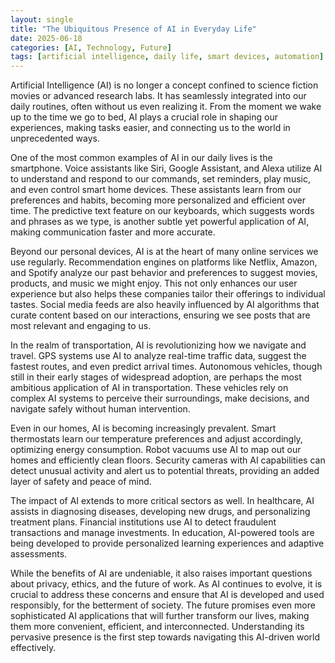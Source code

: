 ```yaml
---
layout: single
title: "The Ubiquitous Presence of AI in Everyday Life"
date: 2025-06-18
categories: [AI, Technology, Future]
tags: [artificial intelligence, daily life, smart devices, automation]
---
```


Artificial Intelligence (AI) is no longer a concept confined to science fiction movies or advanced research labs. It has seamlessly integrated into our daily routines, often without us even realizing it. From the moment we wake up to the time we go to bed, AI plays a crucial role in shaping our experiences, making tasks easier, and connecting us to the world in unprecedented ways.

One of the most common examples of AI in our daily lives is the smartphone. Voice assistants like Siri, Google Assistant, and Alexa utilize AI to understand and respond to our commands, set reminders, play music, and even control smart home devices. These assistants learn from our preferences and habits, becoming more personalized and efficient over time. The predictive text feature on our keyboards, which suggests words and phrases as we type, is another subtle yet powerful application of AI, making communication faster and more accurate.

Beyond our personal devices, AI is at the heart of many online services we use regularly. Recommendation engines on platforms like Netflix, Amazon, and Spotify analyze our past behavior and preferences to suggest movies, products, and music we might enjoy. This not only enhances our user experience but also helps these companies tailor their offerings to individual tastes. Social media feeds are also heavily influenced by AI algorithms that curate content based on our interactions, ensuring we see posts that are most relevant and engaging to us.

In the realm of transportation, AI is revolutionizing how we navigate and travel. GPS systems use AI to analyze real-time traffic data, suggest the fastest routes, and even predict arrival times. Autonomous vehicles, though still in their early stages of widespread adoption, are perhaps the most ambitious application of AI in transportation. These vehicles rely on complex AI systems to perceive their surroundings, make decisions, and navigate safely without human intervention.

Even in our homes, AI is becoming increasingly prevalent. Smart thermostats learn our temperature preferences and adjust accordingly, optimizing energy consumption. Robot vacuums use AI to map out our homes and efficiently clean floors. Security cameras with AI capabilities can detect unusual activity and alert us to potential threats, providing an added layer of safety and peace of mind.

The impact of AI extends to more critical sectors as well. In healthcare, AI assists in diagnosing diseases, developing new drugs, and personalizing treatment plans. Financial institutions use AI to detect fraudulent transactions and manage investments. In education, AI-powered tools are being developed to provide personalized learning experiences and adaptive assessments.

While the benefits of AI are undeniable, it also raises important questions about privacy, ethics, and the future of work. As AI continues to evolve, it is crucial to address these concerns and ensure that AI is developed and used responsibly, for the betterment of society. The future promises even more sophisticated AI applications that will further transform our lives, making them more convenient, efficient, and interconnected. Understanding its pervasive presence is the first step towards navigating this AI-driven world effectively.


